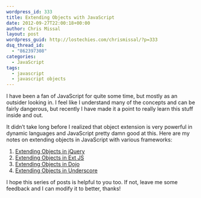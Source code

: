 ```yaml
---
wordpress_id: 333
title: Extending Objects with JavaScript
date: 2012-09-27T22:00:18+00:00
author: Chris Missal
layout: post
wordpress_guid: http://lostechies.com/chrismissal/?p=333
dsq_thread_id:
  - "862397308"
categories:
  - JavaScript
tags:
  - javascript
  - javascript objects
---
```

I have been a fan of JavaScript for quite some time, but mostly as an outsider looking in. I feel like I understand many of the concepts and can be fairly dangerous, but recently I have made it a point to really learn this stuff inside and out.

It didn&#8217;t take long before I realized that object extension is very powerful in dynamic languages and JavaScript pretty damn good at this. Here are my notes on extending objects in JavaScript with various frameworks:

  1. [Extending Objects in jQuery](https://lostechies.com/chrismissal/2012/09/27/extending-objects-in-jquery/ "Extending Objects in jQuery")
  2. [Extending Objects in Ext JS](https://lostechies.com/chrismissal/2012/10/02/extending-objects-in-ext-js/ "Extending Objects in Ext JS")
  3. [Extending Objects in Dojo](https://lostechies.com/chrismissal/2012/10/03/extending-objects-in-dojo/ "Extending Objects in Dojo")
  4. [Extending Objects in Underscore](https://lostechies.com/chrismissal/2012/10/05/extending-objects-in-underscore/ "Extending Objects in Underscore")

I hope this series of posts is helpful to you too. If not, leave me some feedback and I can modify it to better, thanks!